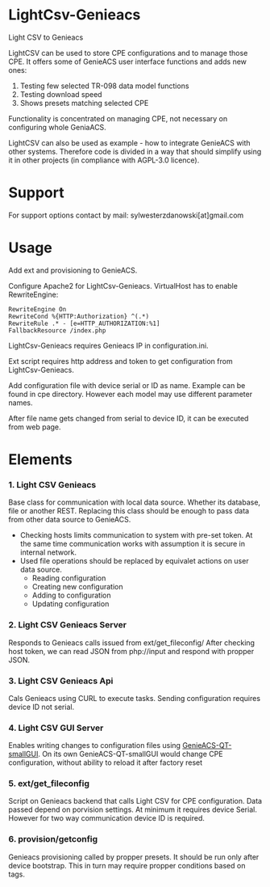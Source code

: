 # LightCsv-Genieacs
Light CSV to Genieacs

LightCSV can be used to store CPE configurations and to manage those CPE. It offers some of GenieACS user interface functions and adds new ones:
1. Testing few selected TR-098 data model functions
2. Testing download speed
3. Shows presets matching selected CPE

Functionality is concentrated on managing CPE, not necessary on configuring whole GeniaACS.

LightCSV can also be used as example - how to integrate GenieACS with other systems. Therefore code is divided in a way that should simplify using it in other projects (in compliance with AGPL-3.0 licence).

# Support

For support options contact by mail: sylwesterzdanowski[at]gmail.com
# Usage
Add ext and provisioning to GenieACS.

Configure Apache2 for LightCsv-Genieacs. 
VirtualHost has to enable RewriteEngine:
```
RewriteEngine On
RewriteCond %{HTTP:Authorization} ^(.*)
RewriteRule .* - [e=HTTP_AUTHORIZATION:%1]
FallbackResource /index.php
```
LightCsv-Genieacs requires Genieacs IP in configuration.ini.

Ext script requires http address and token to get configuration from LightCsv-Genieacs. 

Add configuration file with device serial or ID as name. 
Example can be found in cpe directory. However each model may use
different parameter names.

After file name gets changed from serial to device ID, it can be
executed from web page.

# Elements
### 1. Light CSV Genieacs

Base class for communication with local data source. Whether its database, file or another REST.
Replacing this class should be enough to pass data from other data source to GenieACS.

- Checking hosts limits communication to system with pre-set token. At the same time communication works with assumption it is secure in internal network.
- Used file operations should be replaced by equivalet actions on user data source. 
  - Reading configuration
  - Creating new configuration
  - Adding to configuration
  - Updating configuration  

### 2. Light CSV Genieacs Server

Responds to Genieacs calls issued from ext/get_fileconfig/
After checking host token, we can read JSON from php://input and respond with propper JSON. 

### 3. Light CSV Genieacs Api

Cals Genieacs using CURL to execute tasks. Sending configuration requires device ID not serial.

### 4. Light CSV GUI Server

Enables writing changes to configuration files using [GenieACS-QT-smallGUI](https://github.com/ZdanowskiS/GenieACS-QT-smallGUI).
On its own GenieACS-QT-smallGUI would change CPE configuration, without ability to reload it after factory reset

### 5. ext/get_fileconfig

Script on Genieacs backend that calls Light CSV for CPE configuration. Data passed depend on porvision settings. At minimum it requires device Serial. However for two way communication device ID is required.

### 6. provision/getconfig

Genieacs provisioning called by propper presets. It should be run only after device bootstrap. This in turn may require propper conditions based on tags.
